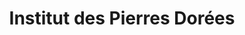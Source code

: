---
title: "Institut des Pierres Dorées"
url: /lucenay/institut-des-pierres-dorees/
shop: beauté
---